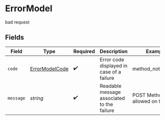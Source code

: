 # ErrorModel

bad request


## Fields

| Field                                                   | Type                                                    | Required                                                | Description                                             | Example                                                 |
| ------------------------------------------------------- | ------------------------------------------------------- | ------------------------------------------------------- | ------------------------------------------------------- | ------------------------------------------------------- |
| `code`                                                  | [ErrorModelCode](../../models/shared/ErrorModelCode.md) | :heavy_check_mark:                                      | Error code displayed in case of a failure               | method_not_allowed                                      |
| `message`                                               | *string*                                                | :heavy_check_mark:                                      | Readable message associated to the failure              | POST Method is not allowed on this path                 |